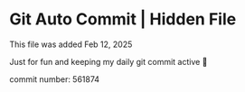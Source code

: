 # Git Auto Commit | Hidden File

This file was added Feb 12, 2025

Just for fun and keeping my daily git commit active 🤪

commit number: 561874
